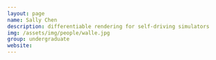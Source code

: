 ```yaml
---
layout: page
name: Sally Chen
description: differentiable rendering for self-driving simulators 
img: /assets/img/people/walle.jpg
group: undergraduate
website: 
---
```


